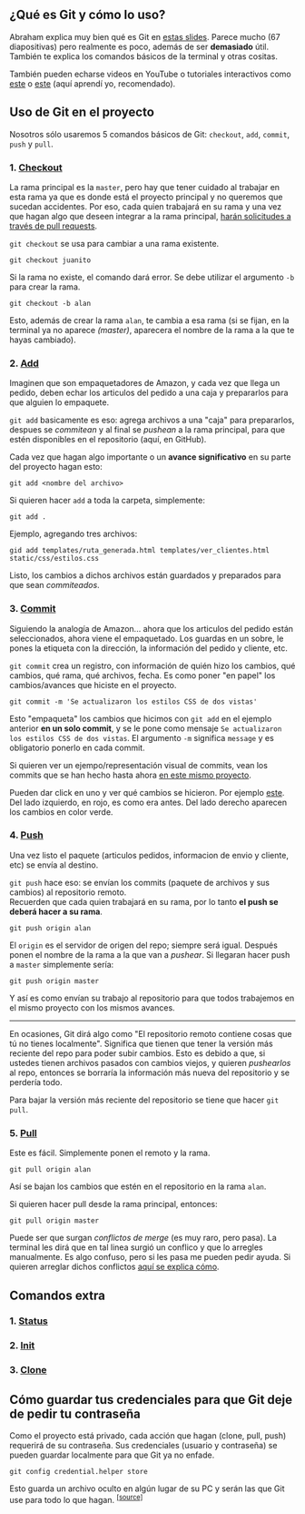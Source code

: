 ## ¿Qué es Git y cómo lo uso?
Abraham explica muy bien qué es Git en [estas slides](https://docs.google.com/presentation/d/1SsnPKpCuVecgbrOxxF0UK9zToLkh1CY6Q0zwtzdllNU/edit#slide=id.g31e99f0598_0_499).
Parece mucho (67 diapositivas) pero realmente es poco, además de ser **demasiado** útil. También te explica los comandos básicos de la terminal y otras cositas.  
  
También pueden echarse videos en YouTube o tutoriales interactivos como [este](https://try.github.io) o [este](http://gitreal.codeschool.com/) (aquí aprendí yo, recomendado).

## Uso de Git en el proyecto

Nosotros sólo usaremos 5 comandos básicos de Git: `checkout`, `add`, `commit`, `push` y `pull`. 

### 1. [Checkout](#)
La rama principal es la `master`, pero hay que tener cuidado al trabajar en esta rama ya que es donde está el proyecto principal y no queremos que sucedan accidentes. Por eso, cada quien trabajará en su rama y una vez que hagan algo que deseen integrar a la rama principal, [harán solicitudes a través de pull requests](#).  
  
`git checkout` se usa para cambiar a una rama existente.
```
git checkout juanito
```
Si la rama no existe, el comando dará error. Se debe utilizar el argumento `-b` para crear la rama. 
```
git checkout -b alan
```
Esto, además de crear la rama `alan`, te cambia a esa rama (si se fijan, en la terminal ya no aparece *(master)*, aparecera el nombre de la rama a la que te hayas cambiado).
### 2. [Add](#)
Imaginen que son empaquetadores de Amazon, y cada vez que llega un pedido, deben echar los articulos del pedido a una caja y prepararlos para que alguien lo empaquete.  
  
`git add` basicamente es eso: agrega archivos a una "caja" para prepararlos, despues se *commitean* y al final se *pushean* a la rama principal, para que estén disponibles en el repositorio (aquí, en GitHub).  
  
Cada vez que hagan algo importante o un **avance significativo** en su parte del proyecto hagan esto:
```
git add <nombre del archivo>
```
Si quieren hacer `add` a toda la carpeta, simplemente:
```
git add .
```
Ejemplo, agregando tres archivos:
```
gid add templates/ruta_generada.html templates/ver_clientes.html static/css/estilos.css
```
Listo, los cambios a dichos archivos están guardados y preparados para que sean *commiteados*.
### 3. [Commit](#)
Siguiendo la analogía de Amazon... ahora que los articulos del pedido están seleccionados, ahora viene el empaquetado. Los guardas en un sobre, le pones la etiqueta con la dirección, la información del pedido y cliente, etc.  
  
`git commit` crea un registro, con información de quién hizo los cambios, qué cambios, qué rama, qué archivos, fecha. Es como poner "en papel" los cambios/avances que hiciste en el proyecto.  
```
git commit -m 'Se actualizaron los estilos CSS de dos vistas'
```
Esto "empaqueta" los cambios que hicimos con `git add` en el ejemplo anterior **en un solo commit**, y se le pone como mensaje `Se actualizaron los estilos CSS de dos vistas`. El argumento `-m` significa `message` y es obligatorio ponerlo en cada commit.  
  
Si quieren ver un ejempo/representación visual de commits, vean los commits que se han hecho hasta ahora [en este mismo proyecto](https://github.com/Juanets/la-casa-del-termico/commits/master).  
  
Pueden dar click en uno y ver qué cambios se hicieron. Por ejemplo [este](https://github.com/Juanets/la-casa-del-termico/commit/8e05f4b174fd59d759bdd166147aa8bf9aebf16a). Del lado izquierdo, en rojo, es como era antes. Del lado derecho aparecen los cambios en color verde.
### 4. [Push](#)
Una vez listo el paquete (articulos pedidos, informacion de envio y cliente, etc) se envía al destino.  

`git push` hace eso: se envían los commits (paquete de archivos y sus cambios) al repositorio remoto.  
Recuerden que cada quien trabajará en su rama, por lo tanto **el push se deberá hacer a su rama**.
```
git push origin alan
```
El `origin` es el servidor de origen del repo; siempre será igual. Después ponen el nombre de la rama a la que van a *pushear*.
Si llegaran hacer push a `master` simplemente sería:
```
git push origin master
```
Y así es como envían su trabajo al repositorio para que todos trabajemos en el mismo proyecto con los mismos avances.  

---

En ocasiones, Git dirá algo como "El repositorio remoto contiene cosas que tú no tienes localmente". Significa que tienen que tener la versión más reciente del repo para poder subir cambios. Esto es debido a que, si ustedes tienen archivos pasados con cambios viejos, y quieren *pushearlos* al repo, entonces se borraría la información más nueva del repositorio y se perdería todo.  
  
Para bajar la versión más reciente del repositorio se tiene que hacer `git pull`.  

### 5. [Pull](#)
Este es fácil. Simplemente ponen el remoto y la rama.
```
git pull origin alan
```
Así se bajan los cambios que estén en el repositorio en la rama `alan`.  
  
Si quieren hacer pull desde la rama principal, entonces:
```
git pull origin master
```
Puede ser que surgan *conflictos de merge* (es muy raro, pero pasa). La terminal les dirá que en tal linea surgió un conflico y que lo arregles manualmente. Es algo confuso, pero si les pasa me pueden pedir ayuda. Si quieren arreglar dichos conflictos [aquí se explica cómo](https://github.com/oslugr/curso-git/blob/master/texto/solucion_problemas.md#resolviendo-conflictos).

## Comandos extra

### 1. [Status](#)

### 2. [Init](#)

### 3. [Clone](#)

## Cómo guardar tus credenciales para que Git deje de pedir tu contraseña
Como el proyecto está privado, cada acción que hagan (clone, pull, push) requerirá de su contraseña. 
Sus credenciales (usuario y contraseña) se pueden guardar localmente para que Git ya no enfade.
```
git config credential.helper store
```
Esto guarda un archivo oculto en algún lugar de su PC y serán las que Git use para todo lo que hagan.
<sup>[[source]](https://stackoverflow.com/questions/7773181/git-keeps-prompting-me-for-password/11428767#11428767)</sup>
